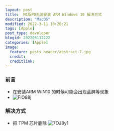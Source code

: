 ```yaml
---
layout: post
title:  M1版PD无法安装 ARM Windows 10 解决方式
description: "MacOS"
modified: 2022-3-11 10:20:21
tags: [Apple]
post_type: developer
blogid: 202203112222
categories: [Apple]
image:
  feature: posts_header/abstract-7.jpg
  credit:
  creditlink:
---
```

### 前言

- 在安装ARM WIN10 的时候可能会出现蓝屏等现象
- ![FiO88j](https://gitee.com/axu8/pic-bed/raw/master/uPic/FiO88j.jpg)

### 解决方式
- 把 TPM 芯片删除
![7OJ8y1](https://gitee.com/axu8/pic-bed/raw/master/uPic/7OJ8y1.png)
